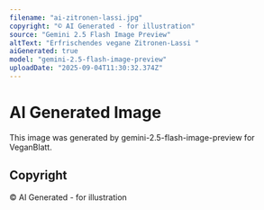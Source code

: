 ```yaml
---
filename: "ai-zitronen-lassi.jpg"
copyright: "© AI Generated - for illustration"
source: "Gemini 2.5 Flash Image Preview"
altText: "Erfrischendes vegane Zitronen-Lassi "
aiGenerated: true
model: "gemini-2.5-flash-image-preview"
uploadDate: "2025-09-04T11:30:32.374Z"
---
```


# AI Generated Image

This image was generated by gemini-2.5-flash-image-preview for VeganBlatt.

## Copyright
© AI Generated - for illustration
